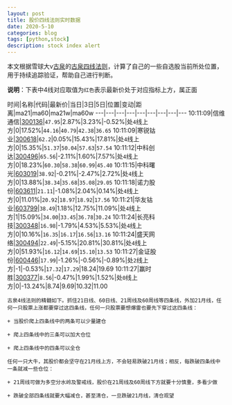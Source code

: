 ```yaml
---
layout: post
title: 股价四线法则实时数据
date: 2020-5-10
categories: blog
tags: [python,stock]
description: stock index alert
---
```



本文根据雪球大v[古泉](https://xueqiu.com/u/7148646888)的[古泉四线法则](https://xueqiu.com/7148646888/130498192)，计算了自己的一些自选股当前所处位置，用于持续追踪验证，帮助自己进行判断。

**说明**：下表中4线对应取值为`红色`表示最新价处于对应指标上方，属正面

时间|名称|代码|最新价|当日|3日|5日|位置|变动|距离|ma21|ma60|ma21w|ma60w
---|---|---|---|---|---|---|---|---
10:11:09|信维通信|[300136](https://xueqiu.com/S/SZ300136)|`47.95`|2.87%|3.23%|-0.52%|处`4`线上方|0|17.52%|`44.16`|`40.79`|`42.38`|`36.65`
10:11:09|寒锐钴业|[300618](https://xueqiu.com/S/SZ300618)|`62.2`|0.05%|15.43%|17.81%|处`4`线上方|0|15.35%|`51.37`|`50.04`|`57.63`|`57.54`
10:11:12|中科创达|[300496](https://xueqiu.com/S/SZ300496)|`65.56`|-2.11%|1.60%|7.57%|处`4`线上方|0|18.23%|`60.30`|`58.38`|`60.99`|`45.40`
10:11:15|中科曙光|[603019](https://xueqiu.com/S/SH603019)|`38.92`|-0.21%|-2.47%|2.72%|处`4`线上方|0|13.88%|`38.34`|`35.68`|`35.08`|`29.05`
10:11:18|诺力股份|[603611](https://xueqiu.com/S/SH603611)|`21.11`|-1.08%|2.04%|0.14%|处`4`线上方|0|11.01%|`20.92`|`18.97`|`18.92`|`17.56`
10:11:21|华友钴业|[603799](https://xueqiu.com/S/SH603799)|`38.49`|1.18%|12.75%|11.09%|处`4`线上方|1|15.09%|`34.00`|`33.45`|`36.78`|`30.24`
10:11:24|长亮科技|[300348](https://xueqiu.com/S/SZ300348)|`16.98`|-1.79%|4.53%|5.53%|处`4`线上方|0|10.16%|`16.35`|`16.17`|`16.56`|`13.16`
10:11:24|盛天网络|[300494](https://xueqiu.com/S/SZ300494)|`22.49`|-5.15%|20.81%|30.81%|处`4`线上方|0|51.93%|`16.12`|`14.69`|`15.10`|`13.53`
10:11:27|金证股份|[600446](https://xueqiu.com/S/SH600446)|`17.99`|-1.26%|-0.56%|-0.89%|处`2`线上方|-1|-0.53%|`17.32`|`17.29`|18.24|19.69
10:11:27|赢时胜|[300377](https://xueqiu.com/S/SZ300377)|`8.56`|-0.47%|1.99%|1.52%|处`0`线上方|0|-13.24%|8.74|9.69|10.32|11.00

```
古泉4线法则的精髓如下。抓住21日线、60日线、21周线及60周线等四条线，外加21月线，任何一只股票上涨都要穿过这四条线，任何一只股票要想爆雷也要先下穿过这四条线：

+ 当股价爬上四条线中的两条可以少量建仓

+ 爬上四条线中的三条可以加大仓位

+ 爬上四条线中的四条可以全仓

任何一只大牛，其股价都会坚守在21月线上方，不会轻易跌破21月线；相反，每跌破四条线中一条就减一些仓位：

+ 21周线可做为多空分水岭及警戒线，股价在21周线及60周线下方就要十分慎重，多看少做

+ 跌破全部四条线就要大幅减仓，甚至清仓，一旦跌破21月线，清仓观望
```